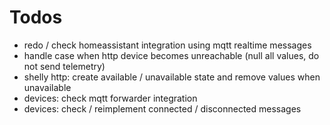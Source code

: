 # Todos
- redo / check homeassistant integration using mqtt realtime messages
- handle case when http device becomes unreachable (null all values, do not send telemetry)
- shelly http: create available / unavailable state and remove values when unavailable
- devices: check mqtt forwarder integration
- devices: check / reimplement connected / disconnected messages